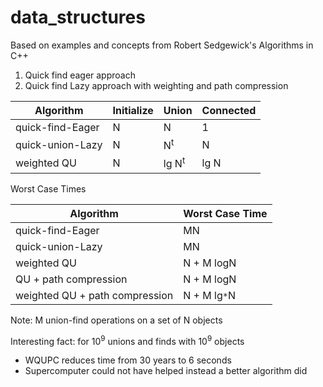 # data_structures
  Based on examples and concepts from Robert Sedgewick's Algorithms in C++
  
  1. Quick find eager approach
  2. Quick find Lazy approach with weighting and path compression
        
| Algorithm | Initialize | Union | Connected |
| --- | --- | --- | --- |
| quick-find-Eager | N | N | 1 |
| quick-union-Lazy | N | N<sup>t</sup> | N |
| weighted QU | N | lg N<sup>t</sup> | lg N |

Worst Case Times

| Algorithm | Worst Case Time |
| --- | --- |
| quick-find-Eager | MN |
| quick-union-Lazy | MN |
| weighted QU | N + M logN |
| QU + path compression | N + M logN |
| weighted QU + path compression | N + M lg`*`N |

Note: M  union-find operations on a set of N objects

Interesting fact:
for 10<sup>9</sup> unions and finds with 10<sup>9</sup> objects

- WQUPC reduces time from 30 years to 6 seconds
- Supercomputer could not have helped instead a better algorithm did
